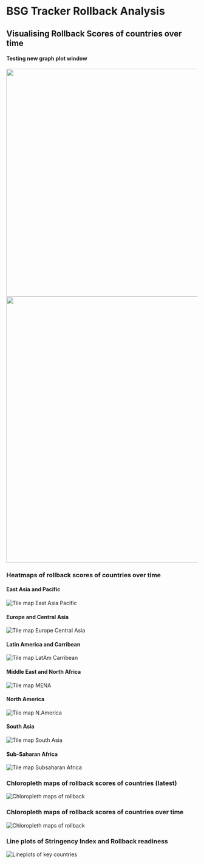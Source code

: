 # BSG Tracker Rollback Analysis 

## Visualising Rollback Scores of countries over time 

<!---### Preliminary Analyses--->
<!---###Distribution of Rollback scores over time---> 

<!---######## 15th April 2020--->
<!---###![Rollback scores as of 15-04-2020](/graphs/rollback_hist2020-04-15.png)--->

<!---######## 29th April 2020--->
<!---###![Rollback scores as of 15-04-2020](/graphs/rollback_hist2020-04-29.png)--->

<!---######## 13th May 2020--->
<!---###![Rollback scores as of 15-04-2020](/graphs/rollback_hist2020-05-13.png)--->

<!---######## 27th May 2020--->
<!---###![Rollback scores as of 15-04-2020](/graphs/rollback_hist2020-05-27.png)--->

<!---######## 10th June 2020--->
<!---###![Rollback scores as of 15-04-2020](/graphs/rollback_hist2020-06-10.png)--->

<!---######## 24th June 2020--->
<!---###![Rollback scores as of 15-04-2020](/graphs/rollback_hist2020-06-24.png)--->


#### Testing new graph plot window
<!---[Scatter SI vs Rollback](/graphs/detail_scatterSIroll2020-06-28.png)--->

<img src="/graphs/detail_scatterSIroll2020-06-28.png" width="600">

<!---[Scatter SI vs Rollback](/graphs/summary_scatterSIroll2020-06-28.png)--->

<img src="/graphs/summary_scatterSIroll2020-06-28.png" width="700" height = "700">

### Heatmaps of rollback scores of countries over time 
#### East Asia and Pacific 
![Tile map East Asia Pacific](./graphs/tilemap2020-06-28_East_Asia_Pacific.png)

#### Europe and Central Asia
![Tile map Europe Central Asia](./graphs/tilemap2020-06-28_Europe_Central_Asia.png)

#### Latin America and Carribean
![Tile map LatAm Carribean](./graphs/tilemap2020-06-28_Latin_America_Caribbean.png)

#### Middle East and North Africa
![Tile map MENA](./graphs/tilemap2020-06-28_Middle_East_North_Africa.png)

#### North America
![Tile map N.America](./graphs/tilemap2020-06-28_North_America.png)

#### South Asia
![Tile map South Asia](./graphs/tilemap2020-06-28_South_Asia.png)

#### Sub-Saharan Africa
![Tile map Subsaharan Africa](./graphs/tilemap2020-06-28_sub_Saharan_Africa.png)

### Chloropleth maps of rollback scores of countries (latest)

![Chloropleth maps of rollback](./graphs/dailychloropleth_2020-06-28.png)

### Chloropleth maps of rollback scores of countries over time

![Chloropleth maps of rollback](./graphs/chloropleth_2020-06-28.png)

### Line plots of Stringency Index and Rollback readiness

![Lineplots of key countries](./graphs/lineplot_2020-06-28.png)
